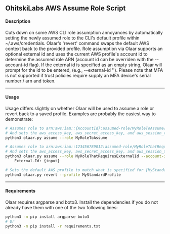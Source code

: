 OhitskiLabs AWS Assume Role Script
----------------------------------

#### Description
Cuts down on some AWS CLI role assumption annoyances by automatically setting the newly assumed role to the CLI's default profile within ~/.aws/credentials. Olaar's 'revert' command swaps the default AWS context back to the provided profile. Role assumption via Olaar supports an optional external id and uses the current AWS profile's account id to determine the assumed role ARN (account id can be overriden with the --account-id flag). If the external id is specified as an empty string, Olaar will prompt for the id to be entered, (e.g., --external-id ''). Please note that MFA is not supported if trust policies require supply an MFA device's serial number / arn and token.

---

#### Usage
Usage differs slightly on whether Olaar will be used to assume a role or revert back to a saved profile. Examples are probably the easiest way to demonstrate:
```bash
# Assumes role to arn:aws:iam::{AccountId}:assumed-role/MyRoleToAssume/{username}-{YYYY-MM-DD}
# And sets the aws_access_key, aws_secret_access_key, and aws_session_token in ~/.aws/credentials
python3 olaar.py assume --role MyRoleToAssume
```
```bash
# Assumes role to arn:aws:iam::123456789012:assumed-role/MyRoleThatRequiresExternalId/{username}-{YYYY-MM-DD}
# And sets the aws_access_key, aws_secret_access_key, and aws_session_token in ~/.aws/credentials
python3 olaar.py assume --role MyRoleThatRequiresExternalId --account-id 123456789012 --external-id ''
    External-Id: {input}
```
```bash
# Sets the default AWS profile to match what is specified for [MyStandardProfile] within ~/.aws/credentials
python3 olaar.py revert --profile MyStandardProfile
```

---

#### Requirements
Olaar requires argparse and boto3. Install the dependencies if you do not already have them with one of the two following lines:
```bash
python3 -m pip install argparse boto3
# Or
python3 -m pip install -r requirements.txt
```